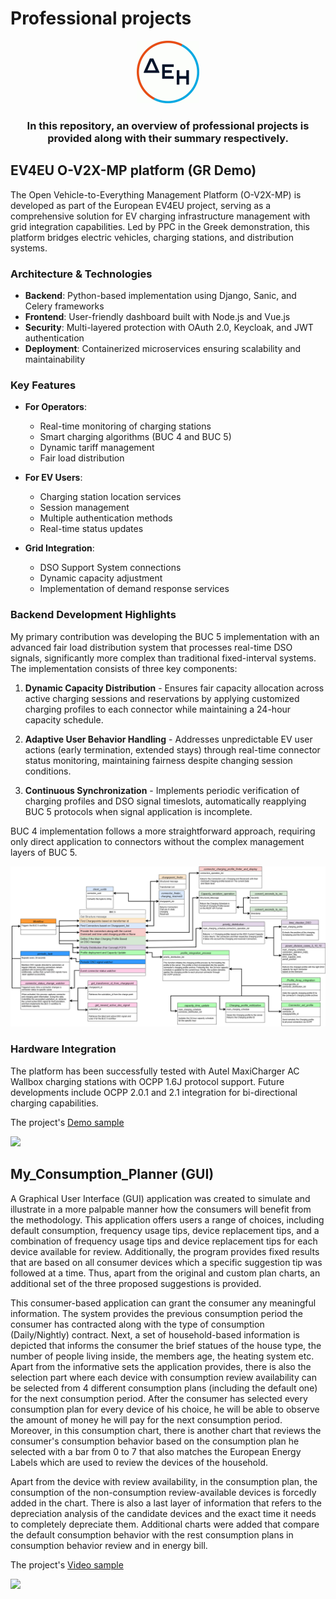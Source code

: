 # Professional projects
<p align="center">
  <img src="https://github.com/VasilisMel/Work_Projects/blob/media/DEH_gif.gif" width="100" height="100" alt="animated" />
</p>
<h3 align="center"> In this repository, an overview of professional projects is provided along with their summary respectively.
</h3>

## EV4EU O-V2X-MP platform (GR Demo)

The Open Vehicle-to-Everything Management Platform (O-V2X-MP) is developed as part of the European EV4EU project, serving as a comprehensive solution for EV charging infrastructure management with grid integration capabilities. Led by PPC in the Greek demonstration, this platform bridges electric vehicles, charging stations, and distribution systems.

### Architecture & Technologies

- **Backend**: Python-based implementation using Django, Sanic, and Celery frameworks
- **Frontend**: User-friendly dashboard built with Node.js and Vue.js
- **Security**: Multi-layered protection with OAuth 2.0, Keycloak, and JWT authentication
- **Deployment**: Containerized microservices ensuring scalability and maintainability

### Key Features

- **For Operators**:
  - Real-time monitoring of charging stations
  - Smart charging algorithms (BUC 4 and BUC 5)
  - Dynamic tariff management
  - Fair load distribution

- **For EV Users**:
  - Charging station location services
  - Session management
  - Multiple authentication methods
  - Real-time status updates

- **Grid Integration**:
  - DSO Support System connections
  - Dynamic capacity adjustment
  - Implementation of demand response services

### Backend Development Highlights

My primary contribution was developing the BUC 5 implementation with an advanced fair load distribution system that processes real-time DSO signals, significantly more complex than traditional fixed-interval systems. The implementation consists of three key components:

1. **Dynamic Capacity Distribution** - Ensures fair capacity allocation across active charging sessions and reservations by applying customized charging profiles to each connector while maintaining a 24-hour capacity schedule.

2. **Adaptive User Behavior Handling** - Addresses unpredictable EV user actions (early termination, extended stays) through real-time connector status monitoring, maintaining fairness despite changing session conditions.

3. **Continuous Synchronization** - Implements periodic verification of charging profiles and DSO signal timeslots, automatically reapplying BUC 5 protocols when signal application is incomplete.

BUC 4 implementation follows a more straightforward approach, requiring only direct application to connectors without the complex management layers of BUC 5.

<img src="https://github.com/VasilisMel/Work_Projects/blob/media/Capacity_Distribution_OCPP_1_6.png" alt="Capacity Distribution Flow Diagram" />


### Hardware Integration

The platform has been successfully tested with Autel MaxiCharger AC Wallbox charging stations with OCPP 1.6J protocol support. Future developments include OCPP 2.0.1 and 2.1 integration for bi-directional charging capabilities.

The project's [Demo sample](https://mega.nz/file/pSAyzaQS#0HwqEria7IRogUiKAROfb9nNk1Prvozk23ieR7GuKRI)

[<img src="https://github.com/VasilisMel/Work_Projects/blob/media/ov2xmp_gif.gif"  />](https://mega.nz/file/pSAyzaQS#0HwqEria7IRogUiKAROfb9nNk1Prvozk23ieR7GuKRI "Demo sample here")

## My_Consumption_Planner (GUI)
A Graphical User Interface (GUI) application was created to simulate and illustrate in a more palpable manner how the consumers will benefit from the methodology. This application offers users a range of choices, including default consumption, frequency usage tips, device replacement tips, and a combination of frequency usage tips and device replacement tips for each device available for review. Additionally, the program provides fixed results that are based on all consumer devices which a specific suggestion tip was followed at a time. Thus, apart from the original and custom plan charts, an additional set of the three proposed suggestions is provided.

This consumer-based application can grant the consumer any meaningful information. The system provides the previous consumption period the consumer has contracted along with the type of consumption (Daily/Nightly) contract. Next, a set of household-based information is depicted that informs the consumer the brief statues of the house type, the number of people living inside, the members age, the heating system etc. Apart from the informative sets the application provides, there is also the selection part where each device with consumption review availability can be selected from 4 different consumption plans (including the default one) for the next consumption period. After the consumer has selected every consumption plan for every device of his choice, he will be able to observe the amount of money he will pay for the next consumption period. Moreover, in this consumption chart, there is another chart that reviews the consumer's consumption behavior based on the consumption plan he selected with a bar from 0 to 7 that also matches the European Energy Labels which are used to review the devices of the household. 

Apart from the device with review availability, in the consumption plan, the consumption of the non-consumption review-available devices is forcedly added in the chart. There is also a last layer of information that refers to the depreciation analysis of the candidate devices and the exact time it needs to completely depreciate them. Additional charts were added that compare the default consumption behavior with the rest consumption plans in consumption behavior review and in energy bill.

The project's [Video sample](https://mega.nz/file/YLIw3CAA#Jb9T6s5lLF9N75X0iNv1tc1eXuO0C7aCEuXVDF9jAvA)

[<img src="https://github.com/VasilisMel/Work_Projects/assets/118008901/2d823d1e-7982-4b1d-9497-13984ae8a076"  />](https://mega.nz/file/YLIw3CAA#Jb9T6s5lLF9N75X0iNv1tc1eXuO0C7aCEuXVDF9jAvA "Video also here")
